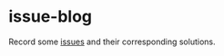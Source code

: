 # issue-blog
Record some [issues](https://github.com/Gyumeijie/issue-blog/issues?q=is%3Aissue+is%3Aclosed) and their corresponding solutions.
